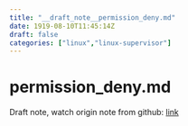 ```yaml
---
title: "__draft_note__permission_deny.md"
date: 1919-08-10T11:45:14Z
draft: false
categories: ["linux","linux-supervisor"]
---
```


# permission_deny.md

Draft note, watch origin note from github: [link](https://github.com/tinghaolai/just-random-note/blob/master/linux/supervisor/permission_deny.md)